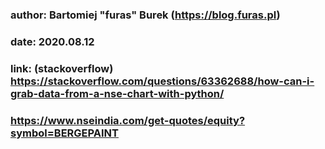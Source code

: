 
### author: Bartomiej "furas" Burek (https://blog.furas.pl)

### date: 2020.08.12

### link: (stackoverflow) https://stackoverflow.com/questions/63362688/how-can-i-grab-data-from-a-nse-chart-with-python/

### https://www.nseindia.com/get-quotes/equity?symbol=BERGEPAINT
